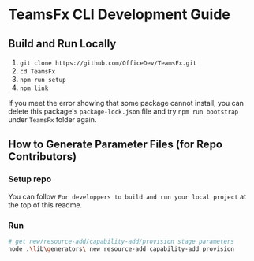 # TeamsFx CLI Development Guide

## Build and Run Locally

1. `git clone https://github.com/OfficeDev/TeamsFx.git`
2. `cd TeamsFx`
3. `npm run setup`
4. `npm link`

If you meet the error showing that some package cannot install, you can delete this package's `package-lock.json` file and try `npm run bootstrap` under `TeamsFx` folder again.

## How to Generate Parameter Files (for Repo Contributors)

### Setup repo
You can follow `For developpers to build and run your local project` at the top of this readme.

### Run
```bash
# get new/resource-add/capability-add/provision stage parameters
node .\lib\generators\ new resource-add capability-add provision
```